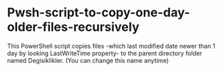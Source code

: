 # Pwsh-script-to-copy-one-day-older-files-recursively
This PowerShell script copies files -which last modified date newer than 1 day by looking LastWriteTime property- to the parent directory folder named Degisiklikler. (You can change this name anytime)
